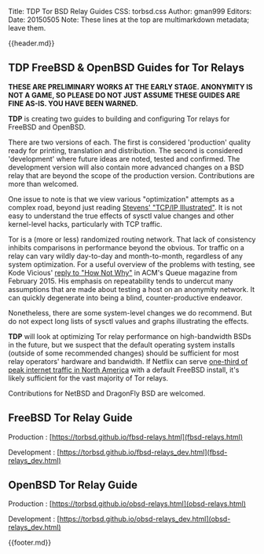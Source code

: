 Title: TDP Tor BSD Relay Guides
CSS: torbsd.css
Author: gman999
Editors:
Date: 20150505
Note: These lines at the top are multimarkdown metadata; leave them.

{{header.md}}

## __TDP__ FreeBSD & OpenBSD Guides for Tor Relays ##

__THESE ARE PRELIMINARY WORKS AT THE EARLY STAGE. ANONYMITY IS NOT A GAME, SO PLEASE DO NOT JUST ASSUME THESE GUIDES ARE FINE AS-IS. YOU HAVE BEEN WARNED.__

__TDP__ is creating two guides to building and configuring Tor relays for FreeBSD and OpenBSD.

There are two versions of each. The first is considered 'production'
quality ready for printing, translation and distribution. The second
is considered 'development' where future ideas are noted, tested and
confirmed. The development version will also contain more advanced
changes on a BSD relay that are beyond the scope of the production
version. Contributions are more than welcomed.

One issue to note is that we view various "optimization" attempts as a
complex road, beyond just reading
[Stevens' "TCP/IP Illustrated"](https://en.wikipedia.org/wiki/TCP/IP_Illustrated).
It is not easy to understand the true effects of sysctl value changes
and other kernel-level hacks, particularly with TCP traffic.

Tor is a (more or less) randomized routing network. That lack of
consistency inhibits comparisons in performance beyond the
obvious. Tor traffic on a relay can vary wildly day-to-day and
month-to-month, regardless of any system optimization. For a useful
overview of the problems with testing, see Kode Vicious'
[reply to "How Not Why"](https://queue.acm.org/detail.cfm?id=2732268)
in ACM's Queue magazine from February 2015. His emphasis on
repeatability tends to undercut many assumptions that are made about
testing a host on an anonymity network. It can quickly degenerate into
being a blind, counter-productive endeavor.

Nonetheless, there are some system-level changes we do recommend. But
do not expect long lists of sysctl values and graphs illustrating the
effects.

__TDP__ will look at optimizing Tor relay performance on
high-bandwidth BSDs in the future, but we suspect that the default
operating system installs (outside of some recommended changes) should
be sufficient for most relay operators' hardware and bandwidth. If
Netflix can serve
[one-third of peak internet traffic in North America](https://www.youtube.com/watch?v=FL5U4wr86L4)
with a default FreeBSD install, it's likely sufficient for the vast
majority of Tor relays.

Contributions for NetBSD and DragonFly BSD are welcomed.

## FreeBSD Tor Relay Guide

Production
:    [https://torbsd.github.io/fbsd-relays.html](fbsd-relays.html)

Development
:    [https://torbsd.github.io/fbsd-relays_dev.html](fbsd-relays_dev.html)

## OpenBSD Tor Relay Guide

Production
:    [https://torbsd.github.io/obsd-relays.html](obsd-relays.html)

Development
:    [https://torbsd.github.io/obsd-relays_dev.html](obsd-relays_dev.html) 

{{footer.md}}
